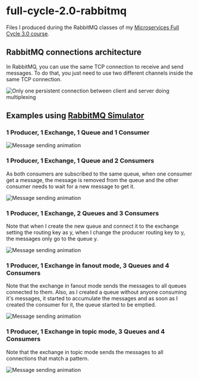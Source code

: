 # full-cycle-2.0-rabbitmq

Files I produced during the RabbitMQ classes of my [Microservices Full Cycle 3.0 course](https://drive.google.com/file/d/1bJnFxQPKgSsI30sCvW-KzYK4V5JWzgSs/view?usp=share_link).

## RabbitMQ connections architecture

In RabbitMQ, you can use the same TCP connection to receive and send messages. To do that, you just need to use two different channels inside the same TCP connection.

![Only one persistent connection between client and server doing multiplexing](./rabbitmq-tcp-connection-multiplexing.png)

## Examples using [RabbitMQ Simulator](http://tryrabbitmq.com/)

### 1 Producer, 1 Exchange, 1 Queue and 1 Consumer

![Message sending animation](./1producer-1exchange-1queue-1consumer.gif)

### 1 Producer, 1 Exchange, 1 Queue and 2 Consumers

As both consumers are subscribed to the same queue, when one consumer get a message, the message is removed from the queue and the other consumer needs to wait for a new message to get it.

![Message sending animation](./1producer-1exchange-1queue-2consumer.gif)

### 1 Producer, 1 Exchange, 2 Queues and 3 Consumers

Note that when I create the new queue and connect it to the exchange setting the routing key as y, when I change the producer routing key to y, the messages only go to the queue y.

![Message sending animation](./1producer-1exchange-2queue-3consumer.gif)

### 1 Producer, 1 Exchange in fanout mode, 3 Queues and 4 Consumers

Note that the exchange in fanout mode sends the messages to all queues connected to them. Also, as I created a queue without anyone consuming it's messages, it started to accumulate the messages and as soon as I created the consumer for it, the queue started to be emptied.

![Message sending animation](./1producer-1_fanout_exchange-3queue-4consumer.gif)

### 1 Producer, 1 Exchange in topic mode, 3 Queues and 4 Consumers

Note that the exchange in topic mode sends the messages to all connections that match a pattern.

![Message sending animation](./1producer-1_topic_exchange-3queue-4consumer.gif)
